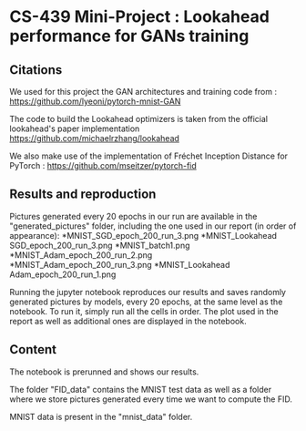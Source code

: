 
# CS-439 Mini-Project : Lookahead performance for GANs training

## Citations

We used for this project the GAN architectures and training code from : https://github.com/lyeoni/pytorch-mnist-GAN

The code to build the Lookahead optimizers is taken from the official lookahead's paper implementation https://github.com/michaelrzhang/lookahead

We also make use of the implementation of Fréchet Inception Distance for PyTorch : https://github.com/mseitzer/pytorch-fid

## Results and reproduction

Pictures generated every 20 epochs in our run are available in the "generated_pictures" folder, including the one used in our report (in order of appearance):
*MNIST_SGD_epoch_200_run_3.png
*MNIST_Lookahead SGD_epoch_200_run_3.png
*MNIST_batch1.png
*MNIST_Adam_epoch_200_run_2.png
*MNIST_Adam_epoch_200_run_3.png
*MNIST_Lookahead Adam_epoch_200_run_1.png

Running the jupyter notebook reproduces our results and saves randomly generated pictures by models, every 20 epochs, at the same level as the notebook. To run it, simply run all the cells in order. The plot used in the report as well as additional ones are displayed in the notebook.

## Content

The notebook is prerunned and shows our results.

The folder "FID_data" contains the MNIST test data as well as a folder where we store pictures generated every time we want to compute the FID.

MNIST data is present in the  "mnist_data" folder.

